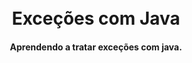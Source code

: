 <h1 align="center">
<br> Exceções com Java
</h1>

<h4 align="center">
  Aprendendo a tratar exceções com java.
</h4>

<br>
